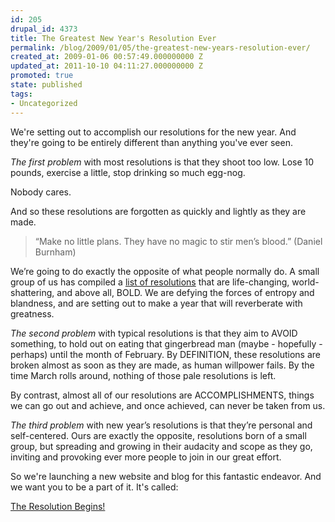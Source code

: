 ```yaml
---
id: 205
drupal_id: 4373
title: The Greatest New Year's Resolution Ever
permalink: /blog/2009/01/05/the-greatest-new-years-resolution-ever/
created_at: 2009-01-06 00:57:49.000000000 Z
updated_at: 2011-10-10 04:11:27.000000000 Z
promoted: true
state: published
tags:
- Uncategorized
---
```

We're setting out to accomplish our resolutions for the new year. And they're going to be entirely different than anything you've ever seen.

<em>The first problem</em> with most resolutions is that they shoot too low. Lose 10 pounds, exercise a little, stop drinking so much egg-nog.

Nobody cares.

And so these resolutions are forgotten as quickly and lightly as they are made.
<blockquote>“Make no little plans. They have no magic to stir men’s blood.” (Daniel Burnham)</blockquote>
We’re going to do exactly the opposite of what people normally do. A small group of us has compiled a <a href="http://theresolutionbegins.com/the-list-of-resolutions/">list of resolutions</a> that are life-changing, world-shattering, and above all, BOLD. We are defying the forces of entropy and blandness, and are setting out to make a year that will reverberate with greatness.

<em>The second problem</em> with typical resolutions is that they aim to AVOID something, to hold out on eating that gingerbread man (maybe - hopefully - perhaps) until the month of February. By DEFINITION, these resolutions are broken almost as soon as they are made, as human willpower fails. By the time March rolls around, nothing of those pale resolutions is left.

By contrast, almost all of our resolutions are ACCOMPLISHMENTS, things we can go out and achieve, and once achieved, can never be taken from us.

<em>The third problem</em> with new year’s resolutions is that they’re personal and self-centered. Ours are exactly the opposite, resolutions born of a small group, but spreading and growing in their audacity and scope as they go, inviting and provoking ever more people to join in our great effort.

So we're launching a new website and blog for this fantastic endeavor. And we want you to be a part of it. It's called:

<a href="http://theresolutionbegins.com/">The Resolution Begins!</a>
